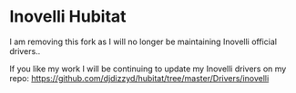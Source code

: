 # Inovelli Hubitat
I am removing this fork as I will no longer be maintaining Inovelli official drivers.. 

If you like my work I will be continuing to update my Inovelli drivers on my repo:
https://github.com/djdizzyd/hubitat/tree/master/Drivers/inovelli


